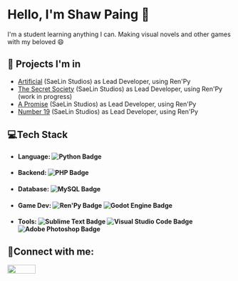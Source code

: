 # Hello, I'm Shaw Paing :monocle_face:
I'm a student learning anything I can. Making visual novels and other games with my beloved :smile:
## 💼 Projects I'm in
* <a href="https://saelinstudios.itch.io/artificial" target="blank">Artificial</a> (SaeLin Studios) as Lead Developer, using Ren'Py
* <a href="https://saelinstudios.itch.io/the-secret-society" target="blank">The Secret Society</a> (SaeLin Studios) as Lead Developer, using Ren'Py (work in progress)
* <a href="https://saelinstudios.itch.io/a-promise" target="blank">A Promise</a> (SaeLin Studios) as Lead Developer, using Ren'Py
* <a href="https://saelinstudios.itch.io/number-19" target="blank">Number 19</a> (SaeLin Studios) as Lead Developer, using Ren'Py

## 💻Tech Stack <br>
* #### Language: ![Python Badge](https://img.shields.io/badge/Python-3776AB?logo=python&logoColor=fff&style=flat)
* #### Backend: ![PHP Badge](https://img.shields.io/badge/PHP-777BB4?logo=php&logoColor=fff&style=flat)
* #### Database: ![MySQL Badge](https://img.shields.io/badge/MySQL-4479A1?logo=mysql&logoColor=fff&style=flat)
* #### Game Dev: ![Ren'Py Badge](https://img.shields.io/badge/Ren'Py-FF7F7F?logo=renpy&logoColor=fff&style=flat) ![Godot Engine Badge](https://img.shields.io/badge/Godot%20Engine-478CBF?logo=godotengine&logoColor=fff&style=flat)
* #### Tools: ![Sublime Text Badge](https://img.shields.io/badge/Sublime%20Text-FF9800?logo=sublimetext&logoColor=fff&style=flat) ![Visual Studio Code Badge](https://img.shields.io/badge/Visual%20Studio%20Code-007ACC?logo=visualstudiocode&logoColor=fff&style=flat) ![Adobe Photoshop Badge](https://img.shields.io/badge/Adobe%20Photoshop-31A8FF?logo=adobephotoshop&logoColor=fff&style=flat)

## 🤝Connect with me:
<a href="https://saelinstudios.itch.io/" target="blank"><img align="center" src="https://img.shields.io/badge/Itch.io-FA5C5C?logo=itchdotio&logoColor=fff&style=flat" width="63" height="20"/></a>

